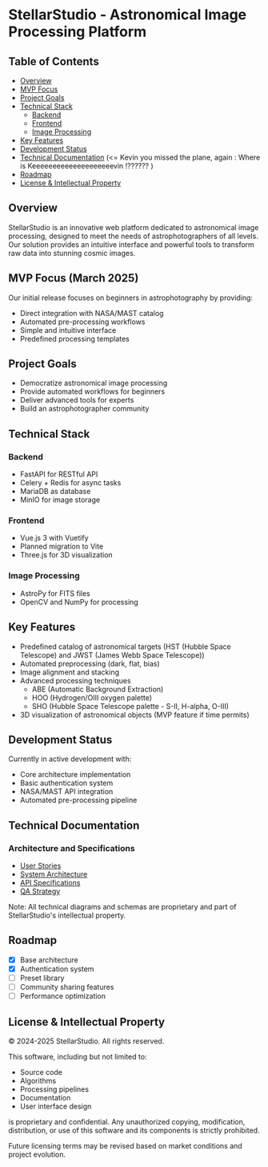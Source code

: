 # StellarStudio - Astronomical Image Processing Platform

## Table of Contents
- [Overview](#overview)
- [MVP Focus](#mvp-focus)
- [Project Goals](#project-goals)
- [Technical Stack](#technical-stack)
  - [Backend](#backend)
  - [Frontend](#frontend)
  - [Image Processing](#image-processing)
- [Key Features](#key-features)
- [Development Status](#development-status)
- [Technical Documentation](#technical-documentation) (<= Kevin you missed the plane, again : Where is Keeeeeeeeeeeeeeeeeeeevin !?????? )
- [Roadmap](#roadmap)
- [License & Intellectual Property](#license--intellectual-property)

## Overview
StellarStudio is an innovative web platform dedicated to astronomical image processing, designed to meet the needs of astrophotographers of all levels. Our solution provides an intuitive interface and powerful tools to transform raw data into stunning cosmic images.

## MVP Focus (March 2025)
Our initial release focuses on beginners in astrophotography by providing:
- Direct integration with NASA/MAST catalog
- Automated pre-processing workflows
- Simple and intuitive interface
- Predefined processing templates

## Project Goals
- Democratize astronomical image processing
- Provide automated workflows for beginners
- Deliver advanced tools for experts
- Build an astrophotographer community

## Technical Stack
### Backend
- FastAPI for RESTful API
- Celery + Redis for async tasks
- MariaDB as database
- MinIO for image storage

### Frontend
- Vue.js 3 with Vuetify
- Planned migration to Vite
- Three.js for 3D visualization

### Image Processing
- AstroPy for FITS files
- OpenCV and NumPy for processing

## Key Features
- Predefined catalog of astronomical targets (HST (Hubble Space Telescope) and JWST (James Webb Space Telescope))
- Automated preprocessing (dark, flat, bias)
- Image alignment and stacking
- Advanced processing techniques 
    - ABE (Automatic Background Extraction)
    - HOO (Hydrogen/OIII oxygen palette)
    - SHO (Hubble Space Telescope palette - S-II, H-alpha, O-III)
- 3D visualization of astronomical objects (MVP feature if time permits)

## Development Status
Currently in active development with:
- Core architecture implementation
- Basic authentication system
- NASA/MAST API integration
- Automated pre-processing pipeline

## Technical Documentation
### Architecture and Specifications
- [User Stories](./docs/user_stories.md)
- [System Architecture](./docs/architecture.md)
- [API Specifications](./docs/api_specs.md)
- [QA Strategy](./docs/qa_strategy.md)

Note: All technical diagrams and schemas are proprietary and part of StellarStudio's intellectual property.

## Roadmap
- [x] Base architecture
- [x] Authentication system
- [ ] Preset library
- [ ] Community sharing features
- [ ] Performance optimization

## License & Intellectual Property
© 2024-2025 StellarStudio. All rights reserved.

This software, including but not limited to:
- Source code
- Algorithms
- Processing pipelines
- Documentation
- User interface design

is proprietary and confidential. Any unauthorized copying, modification, distribution, or use of this software and its components is strictly prohibited.

Future licensing terms may be revised based on market conditions and project evolution.
